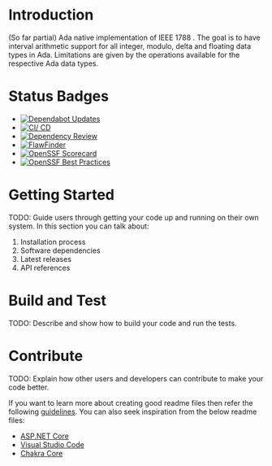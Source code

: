 # Introduction
(So far partial) Ada native implementation of IEEE 1788 .
The goal is to have interval arithmetic support for all integer, modulo, delta and floating data types in Ada.
Limitations are given by the operations available for the respective Ada data types.

# Status Badges
- [![Dependabot Updates](https://github.com/torsknod2/ieee1788-ada/actions/workflows/dependabot/dependabot-updates/badge.svg)](https://github.com/torsknod2/ieee1788-ada/actions/workflows/dependabot/dependabot-updates)
- [![CI/ CD](https://github.com/torsknod2/ieee1788-ada/actions/workflows/ci.yml/badge.svg)](https://github.com/torsknod2/ieee1788-ada/actions/workflows/cicd.yml)
- [![Dependency Review](https://github.com/torsknod2/ieee1788-ada/actions/workflows/dependency-review.yml/badge.svg)](https://github.com/torsknod2/ieee1788-ada/actions/workflows/dependency-review.yml)
- [![FlawFinder](https://github.com/torsknod2/ieee1788-ada/actions/workflows/flawfinder.yml/badge.svg)](https://github.com/torsknod2/ieee1788-ada/actions/workflows/flawfinder.yml)
- [![OpenSSF Scorecard](https://api.scorecard.dev/projects/github.com/torsknod2/ieee1788-ada/badge)](https://scorecard.dev/viewer/?uri=github.com/torsknod2/ieee1788-ada)
- [![OpenSSF Best Practices](https://bestpractices.coreinfrastructure.org/projects/10022/badge)](https://bestpractices.coreinfrastructure.org/projects/10022)

# Getting Started
TODO: Guide users through getting your code up and running on their own system. In this section you can talk about:
1.	Installation process
2.	Software dependencies
3.	Latest releases
4.	API references

# Build and Test
TODO: Describe and show how to build your code and run the tests.

# Contribute
TODO: Explain how other users and developers can contribute to make your code better.

If you want to learn more about creating good readme files then refer the following [guidelines](https://docs.microsoft.com/en-us/azure/devops/repos/git/create-a-readme?view=azure-devops). You can also seek inspiration from the below readme files:
- [ASP.NET Core](https://github.com/aspnet/Home)
- [Visual Studio Code](https://github.com/Microsoft/vscode)
- [Chakra Core](https://github.com/Microsoft/ChakraCore)
